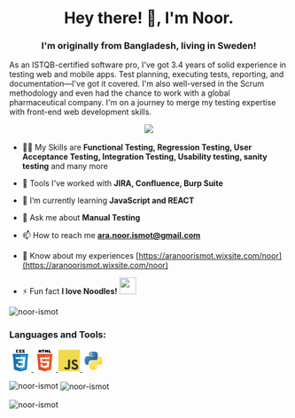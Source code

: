 <h1 align="center">Hey there! 👋, I'm Noor. </h1>
<h3 align="center">I'm originally from Bangladesh, living in Sweden!</h3>
<p>As an ISTQB-certified software pro, I've got 3.4 years of solid experience in testing web and mobile apps. Test planning, executing tests, reporting, and documentation—I've got it covered. I'm also well-versed in the Scrum methodology and even had the chance to work with a global pharmaceutical company.  I'm on a journey to merge my testing expertise with front-end web development skills.<p>
<p align="center"><img src="https://media.giphy.com/media/v1.Y2lkPTc5MGI3NjExYjgwY2JkYWNlNjMzZTBkZGZlNDJmOWUxZDlhZTExNDVkYmZhNDM4YiZlcD12MV9pbnRlcm5hbF9naWZzX2dpZklkJmN0PXM/rsUGLKwgSvSxmq1VrZ/giphy.gif" height=300px></p>

- 👨‍💻 My Skills are **Functional Testing, Regression Testing, User Acceptance Testing, Integration Testing, Usability testing, sanity testing** and many more

- 🔭 Tools I've worked with **JIRA, Confluence, Burp Suite**

- 🌱 I’m currently learning **JavaScript and REACT**

- 💬 Ask me about **Manual Testing**

- 📫 How to reach me **ara.noor.ismot@gmail.com**

- 📄 Know about my experiences [https://aranoorismot.wixsite.com/noor](https://aranoorismot.wixsite.com/noor)

- ⚡ Fun fact **I love Noodles!** <img src="https://cdn.pixabay.com/animation/2022/09/28/13/43/13-43-05-159_512.gif" height=30px width=30px>
<p align="left"> <img src="https://komarev.com/ghpvc/?username=noor-ismot&label=Profile%20views&color=0e75b6&style=flat" alt="noor-ismot" /> </p>

<h3 align="left">Languages and Tools:</h3>
<p align="left"> <a href="https://www.w3schools.com/css/" target="_blank" rel="noreferrer"> <img src="https://raw.githubusercontent.com/devicons/devicon/master/icons/css3/css3-original-wordmark.svg" alt="css3" width="40" height="40"/> </a> <a href="https://www.w3.org/html/" target="_blank" rel="noreferrer"> <img src="https://raw.githubusercontent.com/devicons/devicon/master/icons/html5/html5-original-wordmark.svg" alt="html5" width="40" height="40"/> </a> <a href="https://developer.mozilla.org/en-US/docs/Web/JavaScript" target="_blank" rel="noreferrer"> <img src="https://raw.githubusercontent.com/devicons/devicon/master/icons/javascript/javascript-original.svg" alt="javascript" width="40" height="40"/> </a><a href="[https://developer.mozilla.org/en-US/docs/Web/Python](https://www.w3schools.com/python/)" target="_blank" rel="noreferrer"> <img src="https://raw.githubusercontent.com/devicons/devicon/master/icons/python/python-original.svg" alt="python" width="40" height="40"/> </a> </p>

<p><img align="left" src="https://github-readme-stats.vercel.app/api/top-langs?username=noor-ismot&show_icons=true&locale=en&layout=compact" alt="noor-ismot" /></p>

<p>&nbsp;<img align="center" src="https://github-readme-stats.vercel.app/api?username=noor-ismot&show_icons=true&locale=en" alt="noor-ismot" /></p>

<p><img align="center" src="https://github-readme-streak-stats.herokuapp.com/?user=noor-ismot&" alt="noor-ismot" /></p>
